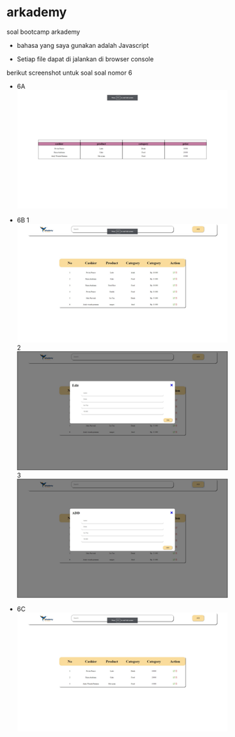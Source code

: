 # arkademy
soal bootcamp arkademy



* bahasa yang saya gunakan adalah Javascript

* Setiap file dapat di jalankan di browser console

berikut screenshot untuk soal soal nomor 6

* 6A
![](images/6A.jpg)


* 6B
1
![](images/6B1.jpg)
2
![](images/6B2.jpg)
3
![](images/6B3.jpg)

* 6C
![](images/6C.jpg)
